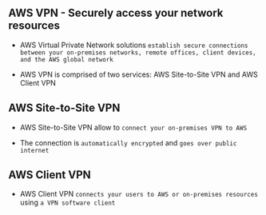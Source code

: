 ## AWS VPN - Securely access your network resources

- AWS Virtual Private Network solutions `establish secure connections between your on-premises networks, remote offices, client devices, and the AWS global network`

- AWS VPN is comprised of two services: AWS Site-to-Site VPN and AWS Client VPN

## AWS Site-to-Site VPN

- AWS Site-to-Site VPN allow to `connect your on-premises VPN to AWS`

- The connection is `automatically encrypted` and `goes over public internet`

## AWS Client VPN

- AWS Client VPN `connects your users to AWS or on-premises resources` using `a VPN software client`
